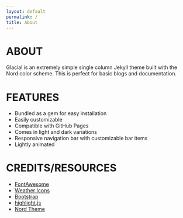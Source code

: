 ```yaml
---
layout: default
permalink: /
title: About
---
```


# ABOUT
Glacial is an extremely simple single column Jekyll theme built with the Nord color scheme. This is perfect for basic blogs and documentation.

# FEATURES
* Bundled as a gem for easy installation
* Easily customizable 
* Compatible with GitHub Pages
* Comes in light and dark variations
* Responsive navigation bar with customizable bar items
* Lightly animated

# CREDITS/RESOURCES
* [FontAwesome](https://fontawesome.com/)
* [Weather Icons](https://erikflowers.github.io/weather-icons/)
* [Bootstrap](https://getbootstrap.com/)
* [highlight.js](https://highlightjs.org/)
* [Nord Theme](https://nordtheme.com/)
